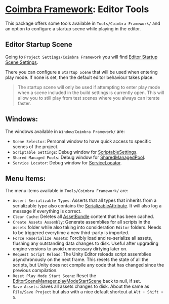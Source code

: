 # [Coimbra Framework](Index.md): Editor Tools

This package offers some tools available in `Tools/Coimbra Framework/` and an option to configure a startup scene while playing in the editor.

## Editor Startup Scene

Going to `Project Settings/Coimbra Framework` you will find [Editor Startup Scene Settings].

There you can configure a `Startup Scene` that will be used when entering play mode.
If none is set, then the default editor behaviour takes place.

> The startup scene will only be used if attempting to enter play mode when a scene included in the build settings is currently open.
> This will allow you to still play from test scenes where you always can iterate faster.

## Windows:

The windows available in `Window/Coimbra Framework/` are:

- `Scene Selector`: Personal window to have quick access to specific scenes of the project.
- `Scriptable Settings`: Debug window for [ScriptableSettings](ScriptableSettings.md).
- `Shared Managed Pools`: Debug window for [SharedManagedPool](Pooling.md#sharedmanagedpool).
- `Service Locator`: Debug window for [ServiceLocator](ServiceLocator.md).

## Menu Items:

The menu items available in `Tools/Coimbra Framework/` are:

- `Assert Serializable Types`: Asserts that all types that inherits from a serializable type also contains the [SerializableAttribute]. It will also log a message if everything is correct.
- `Clear Cache`: Deletes all [AssetBundle] content that has been cached.
- `Create Assets Assembly`: Generate assemblies for all scripts in the `Assets` folder while also taking into consideration `Editor` folders. Needs to be triggered everytime a new third-party is imported.
- `Force Reserialize Assets`: Forcibly load and re-serialize all assets, flushing any outstanding data changes to disk. Useful after upgrading engine versions to avoid unnecessary dirtying later on.
- `Request Script Reload`: The Unity Editor reloads script assemblies asynchronously on the next frame. This resets the state of all the scripts, but Unity does not compile any code that has changed since the previous compilation.
- `Reset Play Mode Start Scene`: Reset the [EditorSceneManager.playModeStartScene] back to null, if set.
- `Save Assets`: Saves all assets changes to disk. About the same as `File/Save Project` but also with a nice default shortcut at `Alt + Shift + S`.

[Editor Startup Scene Settings]:<../Coimbra.Editor/EditorStartupSceneSettings.cs>

[SerializableAttribute]:<https://docs.unity3d.com/ScriptReference/Serializable.html>

[AssetBundle]:<https://docs.unity3d.com/ScriptReference/AssetBundle.html>

[EditorSceneManager.playModeStartScene]:<https://docs.unity3d.com/ScriptReference/SceneManagement.EditorSceneManager-playModeStartScene.html>

